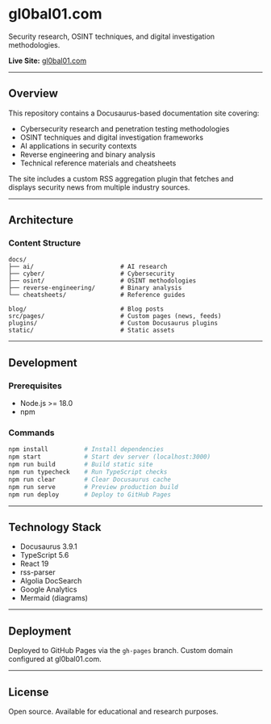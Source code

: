 # gl0bal01.com

Security research, OSINT techniques, and digital investigation methodologies.

**Live Site:** [gl0bal01.com](https://gl0bal01.com)

---

## Overview

This repository contains a Docusaurus-based documentation site covering:

- Cybersecurity research and penetration testing methodologies
- OSINT techniques and digital investigation frameworks
- AI applications in security contexts
- Reverse engineering and binary analysis
- Technical reference materials and cheatsheets

The site includes a custom RSS aggregation plugin that fetches and displays security news from multiple industry sources.

---

## Architecture

### Content Structure

```
docs/
├── ai/                        # AI research
├── cyber/                     # Cybersecurity
├── osint/                     # OSINT methodologies
├── reverse-engineering/       # Binary analysis
└── cheatsheets/               # Reference guides

blog/                          # Blog posts
src/pages/                     # Custom pages (news, feeds)
plugins/                       # Custom Docusaurus plugins
static/                        # Static assets
```

---

## Development

### Prerequisites

- Node.js >= 18.0
- npm

### Commands

```bash
npm install          # Install dependencies
npm start            # Start dev server (localhost:3000)
npm run build        # Build static site
npm run typecheck    # Run TypeScript checks
npm run clear        # Clear Docusaurus cache
npm run serve        # Preview production build
npm run deploy       # Deploy to GitHub Pages
```

---

## Technology Stack

- Docusaurus 3.9.1
- TypeScript 5.6
- React 19
- rss-parser
- Algolia DocSearch
- Google Analytics
- Mermaid (diagrams)

---

## Deployment

Deployed to GitHub Pages via the `gh-pages` branch. Custom domain configured at gl0bal01.com.

---

## License

Open source. Available for educational and research purposes.
